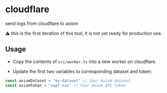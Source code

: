 # cloudflare

send logs from cloudflare to axiom

:warning: this is the first iteration of this tool, it is not yet ready for production use.

## Usage

- Copy the contents of `src/worker.ts` into a new worker on cloudflare.

- Update the first two variables to corresponding dataset and token:

```ts
const axiomDataset = "my-dataset" // Your Axiom dataset
const axiomToken = "xapt-xxx" // Your Axiom API token
```
